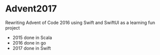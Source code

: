 # Advent2017

Rewriting Advent of Code 2016 using Swift and SwiftUI as a learning fun project

- 2015 done in Scala
- 2016 done in go
- 2017 done in Swift

